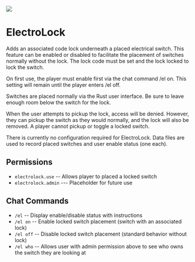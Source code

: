 ![](https://i.imgur.com/Qs2wXkK.jpg)
# ElectroLock
Adds an associated code lock underneath a placed electrical switch.  This feature can be enabled or disabled to facilitate the placement of switches normally without the lock.  The lock code must be set and the lock locked to lock the switch.

On first use, the player must enable first via the chat command /el on.  This setting will remain until the player enters /el off.

Switches are placed normally via the Rust user interface.  Be sure to leave enough room below the switch for the lock.

When the user attempts to pickup the lock, access will be denied.  However, they can pickup the switch as they would normally, and the lock will also be removed.   A player cannot pickup or toggle a locked switch.

There is currently no configuration required for ElectroLock.  Data files are used to record placed switches and user enable status (one each).

## Permissions

- `electrolock.use` -- Allows player to placed a locked switch
- `electrolock.admin` --- Placeholder for future use

## Chat Commands

- `/el` -- Display enable/disable status with instructions
- `/el on` -- Enable locked switch placement (switch with an associated lock)
- `/el off` -- Disable locked switch placement (standard behavior without lock)
- `/el who` -- Allows user with admin permission above to see who owns the switch they are looking at
